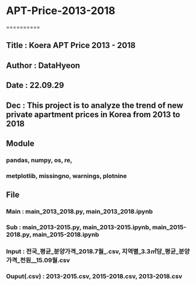 # APT-Price-2013-2018
==========
## Title : Koera APT Price 2013 - 2018
## Author : DataHyeon
## Date : 22.09.29
## Dec : This project is to analyze the trend of new private apartment prices in Korea from 2013 to 2018
## Module
### pandas, numpy, os, re, 
### metplotlib, missingno, warnings, plotnine
## File
### Main : main_2013_2018.py, main_2013_2018.ipynb
### Sub : main_2013-2015.py, main_2013-2015.ipynb, main_2015-2018.py, main_2015-2018.ipynb
### Input : 전국_평균_분양가격_2018.7월_.csv, 지역별_3.3㎡당_평균_분양가격_천원__15.09월.csv
### Ouput(.csv) : 2013-2015.csv, 2015-2018.csv, 2013-2018.csv
